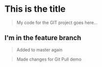# This is the title 

> My code for the GIT project goes here...

## I'm in the feature branch

> Added to master again

> Made changes for Git Pull demo
